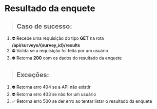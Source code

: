 # Resultado da enquete

> ## Caso de sucesso:

1. ⛔️ Recebe uma requisição do tipo **GET** na rota **/api/surveys/{survey_id}/results**
1. ⛔️ Valida se a requisição foi feita por um usuário
1. ⛔️ Retorna **200** com os dados do resultado da enquete

> ## Exceções:

1. ⛔️ Retorna erro 404 se a API não existir
1. ⛔️ Retorna erro 403 se não for um usuário
1. ✅ Retorna erro 500 se der erro ao tentar listar o resultado da enquete